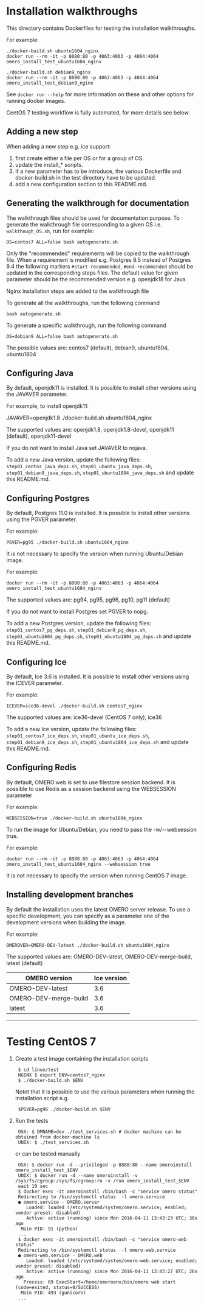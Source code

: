 Installation walkthroughs
=========================

This directory contains Dockerfiles for testing the installation walkthroughs.

For example:

    ./docker-build.sh ubuntu1604_nginx
    docker run --rm -it -p 8080:80 -p 4063:4063 -p 4064:4064 omero_install_test_ubuntu1604_nginx

    ./docker-build.sh debian9_nginx
    docker run --rm -it -p 8080:80 -p 4063:4063 -p 4064:4064 omero_install_test_debian9_nginx

See `docker run --help` for more information on these and other options
for running docker images.

CentOS 7 testing workflow is fully automated, for more details see below.


Adding a new step
-----------------

When adding a new step e.g. ice support:
1. first create either a file per OS or for a group of OS.
2. update the install_* scripts.
3. if a new parameter has to be introduce, the various Dockerfile and docker-build.sh in the 
test directory have to be updated.
4. add a new configuration section to this README.md.

Generating the walkthrough for documentation
--------------------------------------------

The walkthrough files should be used for documentation purpose.
To generate the walkthrough file corresponding to a given OS i.e. `walkthough_OS.sh`,
run for example:

    OS=centos7 ALL=false bash autogenerate.sh

Only the "recommended" requirements will be copied to the walkthrough file.
When a requirement is modified e.g. Postgres 9.5 instead of Postgres 9.4
the following markers `#start-recommended`, `#end-recommended` should be updated
in the corresponding steps files.
The default value for given parameter should be the recommended version
e.g. openjdk18 for Java.

Nginx installation steps are added to the walkthrough file

To generate all the walkthroughs, run the following command
    
    bash autogenerate.sh

To generate a specific walkthrough, run the following command

    OS=debian9 ALL=false bash autogenerate.sh

The possible values are:
centos7 (default), debian9, ubuntu1604, ubuntu1804

Configuring Java
----------------

By default, openjdk11 is installed.
It is possible to install other versions using the JAVAVER parameter.

For example, to install openjdk11:

JAVAVER=openjdk1.8 ./docker-build.sh ubuntu1604_nginx

The supported values are: 
openjdk1.8, openjdk1.8-devel, openjdk11 (default), openjdk11-devel

If you do not want to install Java set JAVAVER to nojava.

To add a new Java version, update the following files: 
`step01_centos_java_deps.sh`, `step01_ubuntu_java_deps.sh`,
`step01_debian9_java_deps.sh`, `step01_ubuntu1804_java_deps.sh`
and update this README.md.

Configuring Postgres
--------------------

By default, Postgres 11.0 is installed.
It is possible to install other versions using the PGVER parameter.

For example:
    
    PGVER=pg95 ./docker-build.sh ubuntu1604_nginx
    
It is not necessary to specify the version when running Ubuntu/Debian image.

For example:

    docker run --rm -it -p 8080:80 -p 4063:4063 -p 4064:4064 omero_install_test_ubuntu1604_nginx


The supported values are: 
pg94, pg95, pg96, pg10, pg11 (default)

If you do not want to install Postgres set PGVER to nopg.

To add a new Postgres version, update the following files: 
`step01_centos7_pg_deps.sh`, `step01_debian9_pg_deps.sh`,
`step01_ubuntu1604_pg_deps.sh`, `step01_ubuntu1804_pg_deps.sh` and update this README.md.

Configuring Ice
---------------

By default, Ice 3.6 is installed.
It is possible to install other versions using the ICEVER parameter.

For example:

    ICEVER=ice36-devel ./docker-build.sh centos7_nginx

The supported values are: 
ice36-devel (CentOS 7 only), ice36

To add a new Ice version, update the following files:
`step01_centos7_ice_deps.sh`, `step01_ubuntu_ice_deps.sh`,
`step01_debian9_ice_deps.sh`, `step01_ubuntu1804_ice_deps.sh` and update this README.md.

Configuring Redis
-----------------

By default, OMERO.web is set to use filestore session backend.
It is possible to use Redis as a session
backend using the WEBSESSION parameter

For example:

    WEBSESSION=true ./docker-build.sh ubuntu1604_nginx

To run the image for Ubuntu/Debian, you need to pass the -w/--websession true.

For example:

    docker run --rm -it -p 8080:80 -p 4063:4063 -p 4064:4064 omero_install_test_ubuntu1604_nginx --websession true

It is not necessary to specify the version when running CentOS 7 image.

Installing development branches
-------------------------------

By default the installation uses the latest OMERO server release. To use
a specific development, you can specify as a parameter one of the development versions
when building the image.

For example:

    OMEROVER=OMERO-DEV-latest ./docker-build.sh ubuntu1604_nginx

The supported values are: 
OMERO-DEV-latest, OMERO-DEV-merge-build, latest (default)


| OMERO version         | Ice version |
|-----------------------|------------ |
| OMERO-DEV-latest      | 3.6         |
| OMERO-DEV-merge-build | 3.6         |
| latest                | 3.6         |
---------------------------------------


Testing CentOS 7
================

1. Create a test image containing the installation scripts

        $ cd linux/test
        NGINX $ export ENV=centos7_nginx
        $ ./docker-build.sh $ENV

     Notet that it is possible to use the various parameters when running the installation script e.g.

        $PGVER=pg96 ./docker-build.sh $ENV

2. Run the tests

        OSX: $ DMNAME=dev ./test_services.sh # docker machine can be obtained from docker-machine ls
        UNIX: $ ./test_services.sh

    or can be tested manually

        OSX: $ docker run -d --privileged -p 8888:80 --name omeroinstall omero_install_test_$ENV
        UNIX: $ docker run -d --name omeroinstall -v /sys/fs/cgroup:/sys/fs/cgroup:ro -v /run omero_install_test_$ENV
        wait 10 sec
        $ docker exec -it omeroinstall /bin/bash -c "service omero status"
        Redirecting to /bin/systemctl status  -l omero.service
        ● omero.service - OMERO.server
           Loaded: loaded (/etc/systemd/system/omero.service; enabled; vendor preset: disabled)
           Active: active (running) since Mon 2016-04-11 13:43:23 UTC; 30s ago
         Main PID: 91 (python)
        ...
        $ docker exec -it omeroinstall /bin/bash -c "service omero-web status"
        Redirecting to /bin/systemctl status  -l omero-web.service
        ● omero-web.service - OMERO.web
           Loaded: loaded (/etc/systemd/system/omero-web.service; enabled; vendor preset: disabled)
           Active: active (running) since Mon 2016-04-11 13:43:27 UTC; 26s ago
          Process: 69 ExecStart=/home/omeroenv/bin/omero web start (code=exited, status=0/SUCCESS)
         Main PID: 493 (gunicorn)
        ...
